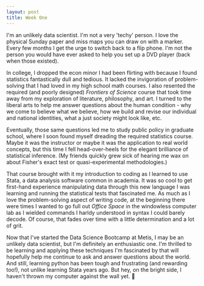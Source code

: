 ```yaml
---
layout: post
title: Week One
---
```

I'm an unlikely data scientist. I'm not a very 'techy' person. I love the physical Sunday paper and miss maps you can draw on with a marker. Every few months I get the urge to switch back to a flip phone. I'm not the person you would have ever asked to help you set up a DVD player (back when those existed).  

In college, I dropped the econ minor I had been flirting with because I found statistics fantastically dull and tedious. It lacked the invigoration of problem-solving that I had loved in my high school math courses. I also resented the required (and poorly designed) *Frontiers of Science* course that took time away from my exploration of literature, philosophy, and art. I turned to the liberal arts to help me answer questions about the human condition - why we come to believe what we believe, how we build and revise our individual and national identities, what a just society might look like, etc. 

Eventually, those same questions led me to study public policy in graduate school, where I soon found myself dreading the required statistics course. Maybe it was the instructor or maybe it was the application to real world concepts, but this time I fell head-over-heels for the elegant brilliance of statistical inference. (My friends quickly grew sick of hearing me wax on about Fisher's exact test or quasi-experimental methodologies.)

That course brought with it my introduction to coding as I learned to use Stata, a data analysis software common in academia. It was so cool to get first-hand experience manipulating data through this new language I was learning and running the statistical tests that fascinated me. As much as I love the problem-solving aspect of writing code, at the beginning there were times I wanted to go full out *Office Space* in the windowless computer lab as I wielded commands I harldy understood in syntax I could barely decode. Of course, that fades over time with a little determination and a lot of grit.

Now that I've started the Data Science Bootcamp at Metis, I may be an unlikely data scientist, but I'm definitely an enthusiastic one. I'm thrilled to be learning and applying these techniques I'm fascinated by that will hopefully help me continue to ask and answer questions about the world. And still, learning python has been tough and frustrating (and rewarding too!), not unlike learning Stata years ago. But hey, on the bright side, I haven't thrown my computer against the wall yet. 😬
